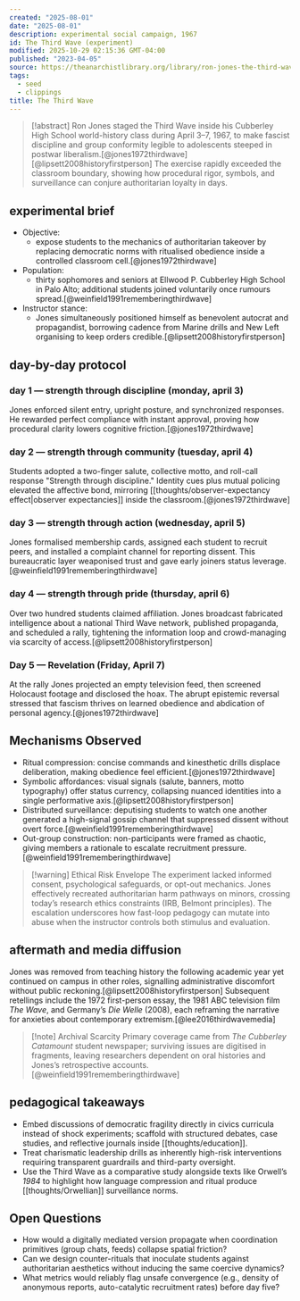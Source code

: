 ```yaml
---
created: "2025-08-01"
date: "2025-08-01"
description: experimental social campaign, 1967
id: The Third Wave (experiment)
modified: 2025-10-29 02:15:36 GMT-04:00
published: "2023-04-05"
source: https://theanarchistlibrary.org/library/ron-jones-the-third-wave-1967-an-account
tags:
  - seed
  - clippings
title: The Third Wave
---
```


> [!abstract]
> Ron Jones staged the Third Wave inside his Cubberley High School world-history class during April 3–7, 1967, to make fascist discipline and group conformity legible to adolescents steeped in postwar liberalism.[@jones1972thirdwave][@lipsett2008historyfirstperson] The exercise rapidly exceeded the classroom boundary, showing how procedural rigor, symbols, and surveillance can conjure authoritarian loyalty in days.

## experimental brief

- Objective:
  - expose students to the mechanics of authoritarian takeover by replacing democratic norms with ritualised obedience inside a controlled classroom cell.[@jones1972thirdwave]
- Population:
  - thirty sophomores and seniors at Ellwood P. Cubberley High School in Palo Alto; additional students joined voluntarily once rumours spread.[@weinfield1991rememberingthirdwave]
- Instructor stance:
  - Jones simultaneously positioned himself as benevolent autocrat and propagandist, borrowing cadence from Marine drills and New Left organising to keep orders credible.[@lipsett2008historyfirstperson]

## day-by-day protocol

### day 1 — strength through discipline (monday, april 3)

Jones enforced silent entry, upright posture, and synchronized responses. He rewarded perfect compliance with instant approval, proving how procedural clarity lowers cognitive friction.[@jones1972thirdwave]

### day 2 — strength through community (tuesday, april 4)

Students adopted a two-finger salute, collective motto, and roll-call response "Strength through discipline." Identity cues plus mutual policing elevated the affective bond, mirroring [[thoughts/observer-expectancy effect|observer expectancies]] inside the classroom.[@jones1972thirdwave]

### day 3 — strength through action (wednesday, april 5)

Jones formalised membership cards, assigned each student to recruit peers, and installed a complaint channel for reporting dissent. This bureaucratic layer weaponised trust and gave early joiners status leverage.[@weinfield1991rememberingthirdwave]

### day 4 — strength through pride (thursday, april 6)

Over two hundred students claimed affiliation. Jones broadcast fabricated intelligence about a national Third Wave network, published propaganda, and scheduled a rally, tightening the information loop and crowd-managing via scarcity of access.[@lipsett2008historyfirstperson]

### Day 5 — Revelation (Friday, April 7)

At the rally Jones projected an empty television feed, then screened Holocaust footage and disclosed the hoax. The abrupt epistemic reversal stressed that fascism thrives on learned obedience and abdication of personal agency.[@jones1972thirdwave]

## Mechanisms Observed

- Ritual compression: concise commands and kinesthetic drills displace deliberation, making obedience feel efficient.[@jones1972thirdwave]
- Symbolic affordances: visual signals (salute, banners, motto typography) offer status currency, collapsing nuanced identities into a single performative axis.[@lipsett2008historyfirstperson]
- Distributed surveillance: deputising students to watch one another generated a high-signal gossip channel that suppressed dissent without overt force.[@weinfield1991rememberingthirdwave]
- Out-group construction: non-participants were framed as chaotic, giving members a rationale to escalate recruitment pressure.[@weinfield1991rememberingthirdwave]

> [!warning] Ethical Risk Envelope
> The experiment lacked informed consent, psychological safeguards, or opt-out mechanics. Jones effectively recreated authoritarian harm pathways on minors, crossing today’s research ethics constraints (IRB, Belmont principles). The escalation underscores how fast-loop pedagogy can mutate into abuse when the instructor controls both stimulus and evaluation.

## aftermath and media diffusion

Jones was removed from teaching history the following academic year yet continued on campus in other roles, signalling administrative discomfort without public reckoning.[@lipsett2008historyfirstperson] Subsequent retellings include the 1972 first-person essay, the 1981 ABC television film _The Wave_, and Germany’s _Die Welle_ (2008), each reframing the narrative for anxieties about contemporary extremism.[@lee2016thirdwavemedia]

> [!note] Archival Scarcity
> Primary coverage came from _The Cubberley Catamount_ student newspaper; surviving issues are digitised in fragments, leaving researchers dependent on oral histories and Jones’s retrospective accounts.[@weinfield1991rememberingthirdwave]

## pedagogical takeaways

- Embed discussions of democratic fragility directly in civics curricula instead of shock experiments; scaffold with structured debates, case studies, and reflective journals inside [[thoughts/education]].
- Treat charismatic leadership drills as inherently high-risk interventions requiring transparent guardrails and third-party oversight.
- Use the Third Wave as a comparative study alongside texts like Orwell’s _1984_ to highlight how language compression and ritual produce [[thoughts/Orwellian]] surveillance norms.

## Open Questions

- How would a digitally mediated version propagate when coordination primitives (group chats, feeds) collapse spatial friction?
- Can we design counter-rituals that inoculate students against authoritarian aesthetics without inducing the same coercive dynamics?
- What metrics would reliably flag unsafe convergence (e.g., density of anonymous reports, auto-catalytic recruitment rates) before day five?
